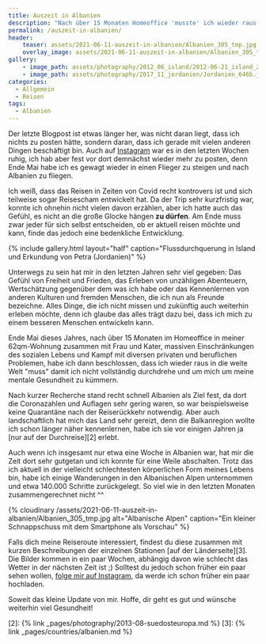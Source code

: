 ```yaml
---
title: Auszeit in Albanien
description: "Nach über 15 Monaten Homeoffice 'musste' ich wieder raus in die große, weite Welt. Ziel dieses Mal war Albanien und es hat alle erfüllt, was ich mir gewünscht habe." 
permalink: /auszeit-in-albanien/
header:
    teaser: assets/2021-06-11-auszeit-in-albanien/Albanien_305_tmp.jpg
    overlay_image: assets/2021-06-11-auszeit-in-albanien/Albanien_305_tmp.jpg
gallery:
    - image_path: assets/photography/2012_06_island/2012-06-21_island_291.jpg
    - image_path: assets/photography/2017_11_jordanien/Jordanien_646b.jpg
categories:
  - Allgemein
  - Reisen 
tags:
  - Albanien
---
```


Der letzte Blogpost ist etwas länger her, was nicht daran liegt, dass ich nichts zu posten hätte, sondern daran, dass ich gerade mit vielen anderen Dingen beschäftigt bin. 
Auch auf [Instagram][1] war es in den letzten Wochen ruhig, ich hab aber fest vor dort demnächst wieder mehr zu posten, 
denn Ende Mai habe ich es gewagt wieder in einen Flieger zu steigen und nach Albanien zu fliegen.

Ich weiß, dass das Reisen in Zeiten von Covid recht kontrovers ist und sich teilweise sogar Reisescham entwickelt hat. 
Da der Trip sehr kurzfristig war, konnte ich ohnehin nicht vielen davon erzählen, aber ich hatte auch das Gefühl, es nicht an die große Glocke hängen **zu dürfen**. 
Am Ende muss zwar jeder für sich selbst entscheiden, ob er aktuell reisen möchte und kann, finde das jedoch eine bedenkliche Entwicklung.

{% include gallery.html layout="half" caption="Flussdurchquerung in Island und Erkundung von Petra (Jordanien)" %}

Unterwegs zu sein hat mir in den letzten Jahren sehr viel gegeben: Das Gefühl von Freiheit und Frieden, das Erleben von unzähligen Abenteuern, 
Wertschätzung gegenüber dem was ich habe oder das Kennenlernen von anderen Kulturen und fremden Menschen, die ich nun als Freunde bezeichne. 
Alles Dinge, die ich nicht missen und zukünftig auch weiterhin erleben möchte, denn ich glaube das alles trägt dazu bei, dass ich mich zu einem besseren Menschen entwickeln kann.

Ende Mai dieses Jahres, nach über 15 Monaten im Homeoffice in meiner 62qm-Wohnung zusammen mit Frau und Kater, 
massiven Einschränkungen des sozialen Lebens und Kampf mit diversen privaten und beruflichen Problemen, habe ich dann beschlossen, 
dass ich wieder raus in die weite Welt "muss" damit ich nicht vollständig durchdrehe und um mich um meine mentale Gesundheit zu kümmern.

Nach kurzer Recherche stand recht schnell Albanien als Ziel fest, da dort die Coronazahlen und Auflagen sehr gering waren, so war beispielsweise keine Quarantäne nach der Reiserückkehr notwendig. 
Aber auch landschaftlich hat mich das Land sehr gereizt, denn die Balkanregion wollte ich schon länger näher kennenlernen, habe ich sie vor einigen Jahren ja [nur auf der Durchreise][2] erlebt.

Auch wenn ich insgesamt nur etwa eine Woche in Albanien war, hat mir die Zeit dort sehr gutgetan und ich konnte für eine Weile abschalten. 
Trotz das ich aktuell in der vielleicht schlechtesten körperlichen Form meines Lebens bin, habe ich einige Wanderungen in den Albanischen Alpen unternommen und etwa 140.000 Schritte zurückgelegt. 
So viel wie in den letzten Monaten zusammengerechnet nicht ^^

{% cloudinary /assets/2021-06-11-auszeit-in-albanien/Albanien_305_tmp.jpg alt="Albanische Alpen" caption="Ein kleiner Schnappschuss mit dem Smartphone als Vorschau" %}

Falls dich meine Reiseroute interessiert, findest du diese zusammen mit kurzen Beschreibungen der einzelnen Stationen [auf der Länderseite][3]. 
Die Bilder kommen in ein paar Wochen, abhängig davon wie schlecht das Wetter in der nächsten Zeit ist ;) 
Solltest du jedoch schon früher ein paar sehen wollen, [folge mir auf Instagram][1], da werde ich schon früher ein paar hochladen.

Soweit das kleine Update von mir. Hoffe, dir geht es gut und wünsche weiterhin viel Gesundheit!


[1]: {{site.accounts.instagram}}
[2]: {% link _pages/photography/2013-08-suedosteuropa.md %}
[3]: {% link _pages/countries/albanien.md %}